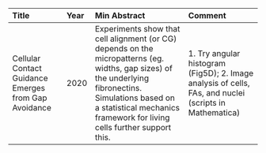 | Title   | Year   | Min Abstract  | Comment
|:-----------|:-----------|:-----------|:-----------|
| Cellular Contact Guidance Emerges from Gap Avoidance| 2020| Experiments show that cell alignment (or CG) depends on the micropatterns (eg. widths, gap sizes) of the underlying fibronectins. Simulations based on a statistical mechanics framework for living cells further support this.| 1. Try angular histogram (Fig5D); 2. Image analysis of cells, FAs, and nuclei (scripts in Mathematica)|
